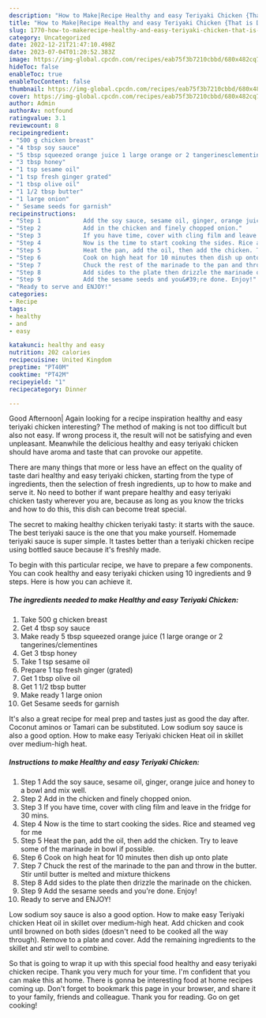 ```yaml
---
description: "How to Make|Recipe Healthy and easy Teriyaki Chicken {That is Delicious"
title: "How to Make|Recipe Healthy and easy Teriyaki Chicken {That is Delicious"
slug: 1770-how-to-makerecipe-healthy-and-easy-teriyaki-chicken-that-is-delicious
category: Uncategorized
date: 2022-12-21T21:47:10.498Z
date: 2023-07-04T01:20:52.383Z
image: https://img-global.cpcdn.com/recipes/eab75f3b7210cbbd/680x482cq70/healthy-and-easy-teriyaki-chicken-recipe-main-photo.jpg
hideToc: false
enableToc: true
enableTocContent: false
thumbnail: https://img-global.cpcdn.com/recipes/eab75f3b7210cbbd/680x482cq70/healthy-and-easy-teriyaki-chicken-recipe-main-photo.jpg
cover: https://img-global.cpcdn.com/recipes/eab75f3b7210cbbd/680x482cq70/healthy-and-easy-teriyaki-chicken-recipe-main-photo.jpg
author: Admin
authorAv: notfound
ratingvalue: 3.1
reviewcount: 8
recipeingredient:
- "500 g chicken breast"
- "4 tbsp soy sauce"
- "5 tbsp squeezed orange juice 1 large orange or 2 tangerinesclementines"
- "3 tbsp honey"
- "1 tsp sesame oil"
- "1 tsp fresh ginger grated"
- "1 tbsp olive oil"
- "1 1/2 tbsp butter"
- "1 large onion"
- " Sesame seeds for garnish"
recipeinstructions:
- "Step 1            Add the soy sauce, sesame oil, ginger, orange juice and honey to a bowl and mix well."
- "Step 2            Add in the chicken and finely chopped onion."
- "Step 3            If you have time, cover with cling film and leave in the fridge for 30 mins."
- "Step 4            Now is the time to start cooking the sides. Rice and steamed veg for me"
- "Step 5            Heat the pan, add the oil, then add the chicken. Try to leave some of the marinade in bowl if possible."
- "Step 6            Cook on high heat for 10 minutes then dish up onto plate"
- "Step 7            Chuck the rest of the marinade to the pan and throw in the butter. Stir until butter is melted and mixture thickens"
- "Step 8            Add sides to the plate then drizzle the marinade on the chicken."
- "Step 9            Add the sesame seeds and you&#39;re done. Enjoy!"
- "Ready to serve and ENJOY!"
categories:
- Recipe
tags:
- healthy
- and
- easy

katakunci: healthy and easy 
nutrition: 202 calories
recipecuisine: United Kingdom
preptime: "PT40M"
cooktime: "PT42M"
recipeyield: "1"
recipecategory: Dinner

---
```



Good Afternoon| Again looking for a recipe inspiration healthy and easy teriyaki chicken interesting? The method of making is not too difficult but also not easy. If wrong process it, the result will not be satisfying and even unpleasant. Meanwhile the delicious healthy and easy teriyaki chicken should have aroma and taste that can provoke our appetite.






There are many things that more or less have an effect on the quality of taste dari healthy and easy teriyaki chicken, starting from the type of ingredients, then the selection of fresh ingredients, up to how to make and serve it. No need to bother if want prepare healthy and easy teriyaki chicken tasty wherever you are, because as long as you know the tricks and how to do this, this dish can become treat special.


The secret to making healthy chicken teriyaki tasty: it starts with the sauce. The best teriyaki sauce is the one that you make yourself. Homemade teriyaki sauce is super simple. It tastes better than a teriyaki chicken recipe using bottled sauce because it&#39;s freshly made.


To begin with this particular recipe, we have to prepare a few components. You can cook healthy and easy teriyaki chicken using 10 ingredients and 9 steps. Here is how you can achieve it.

<!--inarticleads1-->

##### The ingredients needed to make Healthy and easy Teriyaki Chicken:

1. Take 500 g chicken breast
1. Get 4 tbsp soy sauce
1. Make ready 5 tbsp squeezed orange juice (1 large orange or 2 tangerines/clementines
1. Get 3 tbsp honey
1. Take 1 tsp sesame oil
1. Prepare 1 tsp fresh ginger (grated)
1. Get 1 tbsp olive oil
1. Get 1 1/2 tbsp butter
1. Make ready 1 large onion
1. Get  Sesame seeds for garnish


It&#39;s also a great recipe for meal prep and tastes just as good the day after. Coconut aminos or Tamari can be substituted. Low sodium soy sauce is also a good option. How to make easy Teriyaki chicken Heat oil in skillet over medium-high heat. 

<!--inarticleads2-->

##### Instructions to make Healthy and easy Teriyaki Chicken:

1. Step 1            Add the soy sauce, sesame oil, ginger, orange juice and honey to a bowl and mix well.
1. Step 2            Add in the chicken and finely chopped onion.
1. Step 3            If you have time, cover with cling film and leave in the fridge for 30 mins.
1. Step 4            Now is the time to start cooking the sides. Rice and steamed veg for me
1. Step 5            Heat the pan, add the oil, then add the chicken. Try to leave some of the marinade in bowl if possible.
1. Step 6            Cook on high heat for 10 minutes then dish up onto plate
1. Step 7            Chuck the rest of the marinade to the pan and throw in the butter. Stir until butter is melted and mixture thickens
1. Step 8            Add sides to the plate then drizzle the marinade on the chicken.
1. Step 9            Add the sesame seeds and you&#39;re done. Enjoy!
1. Ready to serve and ENJOY!

Low sodium soy sauce is also a good option. How to make easy Teriyaki chicken Heat oil in skillet over medium-high heat. Add chicken and cook until browned on both sides (doesn&#39;t need to be cooked all the way through). Remove to a plate and cover. Add the remaining ingredients to the skillet and stir well to combine. 

So that is going to wrap it up with this special food healthy and easy teriyaki chicken recipe. Thank you very much for your time. I'm confident that you can make this at home. There is gonna be interesting food at home recipes coming up. Don't forget to bookmark this page in your browser, and share it to your family, friends and colleague. Thank you for reading. Go on get cooking!
